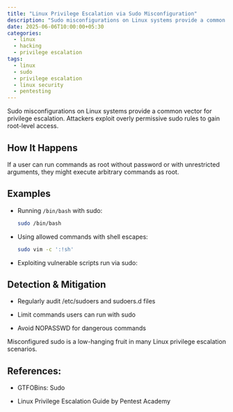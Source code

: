 ```yaml
---
title: "Linux Privilege Escalation via Sudo Misconfiguration"
description: "Sudo misconfigurations on Linux systems provide a common vector for privilege escalation. Attackers exploit overly permissive sudo rules to gain root-level access."
date: 2025-06-06T10:00:00+05:30
categories:
  - linux
  - hacking
  - privilege escalation
tags:
  - linux
  - sudo
  - privilege escalation
  - linux security
  - pentesting
---
```


Sudo misconfigurations on Linux systems provide a common vector for privilege escalation. Attackers exploit overly permissive sudo rules to gain root-level access.

## How It Happens

If a user can run commands as root without password or with unrestricted arguments, they might execute arbitrary commands as root.

## Examples

- Running `/bin/bash` with sudo:  
  ```bash
  sudo /bin/bash
  ```
- Using allowed commands with shell escapes:
  ```bash
  sudo vim -c ':!sh'
  ```
- Exploiting vulnerable scripts run via sudo:

## Detection & Mitigation
- Regularly audit /etc/sudoers and sudoers.d files

- Limit commands users can run with sudo

- Avoid NOPASSWD for dangerous commands

Misconfigured sudo is a low-hanging fruit in many Linux privilege escalation scenarios.

## References:

- GTFOBins: Sudo

- Linux Privilege Escalation Guide by Pentest Academy